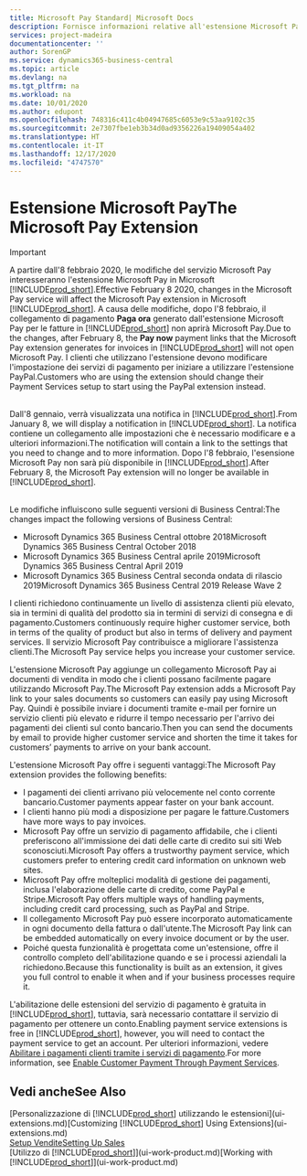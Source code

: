 ```yaml
---
title: Microsoft Pay Standard| Microsoft Docs
description: Fornisce informazioni relative all'estensione Microsoft Pay
services: project-madeira
documentationcenter: ''
author: SorenGP
ms.service: dynamics365-business-central
ms.topic: article
ms.devlang: na
ms.tgt_pltfrm: na
ms.workload: na
ms.date: 10/01/2020
ms.author: edupont
ms.openlocfilehash: 748316c411c4b04947685c6053e9c53aa9102c35
ms.sourcegitcommit: 2e7307fbe1eb3b34d0ad9356226a19409054a402
ms.translationtype: HT
ms.contentlocale: it-IT
ms.lasthandoff: 12/17/2020
ms.locfileid: "4747570"
---
```

# <a name="the-microsoft-pay-extension"></a><span data-ttu-id="f5bc1-103">Estensione Microsoft Pay</span><span class="sxs-lookup"><span data-stu-id="f5bc1-103">The Microsoft Pay Extension</span></span>

> [!IMPORTANT]
> <span data-ttu-id="f5bc1-104">A partire dall'8 febbraio 2020, le modifiche del servizio Microsoft Pay interesseranno l'estensione Microsoft Pay in Microsoft [!INCLUDE[prod_short](includes/prod_long.md)].</span><span class="sxs-lookup"><span data-stu-id="f5bc1-104">Effective February 8 2020, changes in the Microsoft Pay service will affect the Microsoft Pay extension in Microsoft [!INCLUDE[prod_short](includes/prod_long.md)].</span></span> <span data-ttu-id="f5bc1-105">A causa delle modifiche, dopo l'8 febbraio, il collegamento di pagamento **Paga ora** generato dall'estensione Microsoft Pay per le fatture in [!INCLUDE[prod_short](includes/prod_short.md)] non aprirà Microsoft Pay.</span><span class="sxs-lookup"><span data-stu-id="f5bc1-105">Due to the changes, after February 8, the **Pay now** payment links that the Microsoft Pay extension generates for invoices in [!INCLUDE[prod_short](includes/prod_short.md)] will not open Microsoft Pay.</span></span> <span data-ttu-id="f5bc1-106">I clienti che utilizzano l'estensione devono modificare l'impostazione dei servizi di pagamento per iniziare a utilizzare l'estensione PayPal.</span><span class="sxs-lookup"><span data-stu-id="f5bc1-106">Customers who are using the extension should change their Payment Services setup to start using the PayPal extension instead.</span></span><br /></br>
>
> <span data-ttu-id="f5bc1-107">Dall'8 gennaio, verrà visualizzata una notifica in [!INCLUDE[prod_short](includes/prod_short.md)].</span><span class="sxs-lookup"><span data-stu-id="f5bc1-107">From January 8, we will display a notification in [!INCLUDE[prod_short](includes/prod_short.md)].</span></span> <span data-ttu-id="f5bc1-108">La notifica contiene un collegamento alle impostazioni che è necessario modificare e a ulteriori informazioni.</span><span class="sxs-lookup"><span data-stu-id="f5bc1-108">The notification will contain a link to the settings that you need to change and to more information.</span></span> <span data-ttu-id="f5bc1-109">Dopo l'8 febbraio, l'esensione Microsoft Pay non sarà più disponibile in [!INCLUDE[prod_short](includes/prod_short.md)].</span><span class="sxs-lookup"><span data-stu-id="f5bc1-109">After February 8, the Microsoft Pay extension will no longer be available in [!INCLUDE[prod_short](includes/prod_short.md)].</span></span><br /></br>
>
> <span data-ttu-id="f5bc1-110">Le modifiche influiscono sulle seguenti versioni di Business Central:</span><span class="sxs-lookup"><span data-stu-id="f5bc1-110">The changes impact the following versions of Business Central:</span></span>
> - <span data-ttu-id="f5bc1-111">Microsoft Dynamics 365 Business Central ottobre 2018</span><span class="sxs-lookup"><span data-stu-id="f5bc1-111">Microsoft Dynamics 365 Business Central October 2018</span></span>
> - <span data-ttu-id="f5bc1-112">Microsoft Dynamics 365 Business Central aprile 2019</span><span class="sxs-lookup"><span data-stu-id="f5bc1-112">Microsoft Dynamics 365 Business Central April 2019</span></span>
> - <span data-ttu-id="f5bc1-113">Microsoft Dynamics 365 Business Central seconda ondata di rilascio 2019</span><span class="sxs-lookup"><span data-stu-id="f5bc1-113">Microsoft Dynamics 365 Business Central 2019 Release Wave 2</span></span>

<span data-ttu-id="f5bc1-114">I clienti richiedono continuamente un livello di assistenza clienti più elevato, sia in termini di qualità del prodotto sia in termini di servizi di consegna e di pagamento.</span><span class="sxs-lookup"><span data-stu-id="f5bc1-114">Customers continuously require higher customer service, both in terms of the quality of product but also in terms of delivery and payment services.</span></span> <span data-ttu-id="f5bc1-115">Il servizio Microsoft Pay contribuisce a migliorare l'assistenza clienti.</span><span class="sxs-lookup"><span data-stu-id="f5bc1-115">The Microsoft Pay service helps you increase your customer service.</span></span>

<span data-ttu-id="f5bc1-116">L'estensione Microsoft Pay aggiunge un collegamento Microsoft Pay ai documenti di vendita in modo che i clienti possano facilmente pagare utilizzando Microsoft Pay.</span><span class="sxs-lookup"><span data-stu-id="f5bc1-116">The Microsoft Pay extension adds a Microsoft Pay link to your sales documents so customers can easily pay using Microsoft Pay.</span></span> <span data-ttu-id="f5bc1-117">Quindi è possibile inviare i documenti tramite e-mail per fornire un servizio clienti più elevato e ridurre il tempo necessario per l'arrivo dei pagamenti dei clienti sul conto bancario.</span><span class="sxs-lookup"><span data-stu-id="f5bc1-117">Then you can send the documents by email to provide higher customer service and shorten the time it takes for customers’ payments to arrive on your bank account.</span></span>

<span data-ttu-id="f5bc1-118">L'estensione Microsoft Pay offre i seguenti vantaggi:</span><span class="sxs-lookup"><span data-stu-id="f5bc1-118">The Microsoft Pay extension provides the following benefits:</span></span>
- <span data-ttu-id="f5bc1-119">I pagamenti dei clienti arrivano più velocemente nel conto corrente bancario.</span><span class="sxs-lookup"><span data-stu-id="f5bc1-119">Customer payments appear faster on your bank account.</span></span>
- <span data-ttu-id="f5bc1-120">I clienti hanno più modi a disposizione per pagare le fatture.</span><span class="sxs-lookup"><span data-stu-id="f5bc1-120">Customers have more ways to pay invoices.</span></span>
- <span data-ttu-id="f5bc1-121">Microsoft Pay offre un servizio di pagamento affidabile, che i clienti preferiscono all'immissione dei dati delle carte di credito sui siti Web sconosciuti.</span><span class="sxs-lookup"><span data-stu-id="f5bc1-121">Microsoft Pay offers a trustworthy payment service, which customers prefer to entering credit card information on unknown web sites.</span></span>
- <span data-ttu-id="f5bc1-122">Microsoft Pay offre molteplici modalità di gestione dei pagamenti, inclusa l'elaborazione delle carte di credito, come PayPal e Stripe.</span><span class="sxs-lookup"><span data-stu-id="f5bc1-122">Microsoft Pay offers multiple ways of handling payments, including credit card processing, such as PayPal and Stripe.</span></span>
- <span data-ttu-id="f5bc1-123">Il collegamento Microsoft Pay può essere incorporato automaticamente in ogni documento della fattura o dall'utente.</span><span class="sxs-lookup"><span data-stu-id="f5bc1-123">The Microsoft Pay link can be embedded automatically on every invoice document or by the user.</span></span>
- <span data-ttu-id="f5bc1-124">Poiché questa funzionalità è progettata come un'estensione, offre il controllo completo dell'abilitazione quando e se i processi aziendali la richiedono.</span><span class="sxs-lookup"><span data-stu-id="f5bc1-124">Because this functionality is built as an extension, it gives you full control to enable it when and if your business processes require it.</span></span>

<span data-ttu-id="f5bc1-125">L'abilitazione delle estensioni del servizio di pagamento è gratuita in [!INCLUDE[prod_short](includes/prod_short.md)], tuttavia, sarà necessario contattare il servizio di pagamento per ottenere un conto.</span><span class="sxs-lookup"><span data-stu-id="f5bc1-125">Enabling payment service extensions is free in [!INCLUDE[prod_short](includes/prod_short.md)], however, you will need to contact the payment service to get an account.</span></span> <span data-ttu-id="f5bc1-126">Per ulteriori informazioni, vedere [Abilitare i pagamenti clienti tramite i servizi di pagamento](sales-how-enable-payment-service-extensions.md).</span><span class="sxs-lookup"><span data-stu-id="f5bc1-126">For more information, see [Enable Customer Payment Through Payment Services](sales-how-enable-payment-service-extensions.md).</span></span>

## <a name="see-also"></a><span data-ttu-id="f5bc1-127">Vedi anche</span><span class="sxs-lookup"><span data-stu-id="f5bc1-127">See Also</span></span>
<span data-ttu-id="f5bc1-128">[Personalizzazione di [!INCLUDE[prod_short](includes/prod_short.md)] utilizzando le estensioni](ui-extensions.md)</span><span class="sxs-lookup"><span data-stu-id="f5bc1-128">[Customizing [!INCLUDE[prod_short](includes/prod_short.md)] Using Extensions](ui-extensions.md)</span></span>  
[<span data-ttu-id="f5bc1-129">Setup Vendite</span><span class="sxs-lookup"><span data-stu-id="f5bc1-129">Setting Up Sales</span></span>](sales-setup-sales.md)  
<span data-ttu-id="f5bc1-130">[Utilizzo di [!INCLUDE[prod_short](includes/prod_short.md)]](ui-work-product.md)</span><span class="sxs-lookup"><span data-stu-id="f5bc1-130">[Working with [!INCLUDE[prod_short](includes/prod_short.md)]](ui-work-product.md)</span></span>
